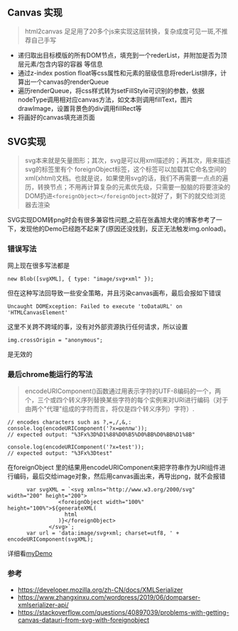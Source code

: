 ## Canvas 实现
>html2canvas 足足用了20多个js来实现这层转换，复杂成度可见一斑,不推荐自己手写

- 递归取出目标模版的所有DOM节点，填充到一个rederList，并附加是否为顶层元素/包含内容的容器 等信息
- 通过z-index postion float等css属性和元素的层级信息将rederList排序，计算出一个canvas的renderQueue
- 遍历renderQueue，将css样式转为setFillStyle可识别的参数，依据nodeType调用相对应canvas方法，如文本则调用fillText，图片drawImage，设置背景色的div调用fillRect等
- 将画好的canvas填充进页面

## SVG实现
>svg本来就是矢量图形；其次，svg是可以用xml描述的；再其次，用来描述svg的标签里有个 foreignObject标签，这个标签可以加载其它命名空间的xml(xhtml)文档。也就是说，如果使用svg的话，我们不再需要一点点的遍历，转换节点；不用再计算复杂的元素优先级，只需要一股脑的将要渲染的DOM扔进`<foreignObject></foreignObject>`就好了，剩下的就交给浏览器去渲染

SVG实现DOM转png时会有很多兼容性问题,之前在张鑫旭大佬的博客参考了一下，发现他的Demo已经跑不起来了(原因还没找到，反正无法触发img.onload)。

### 错误写法
网上现在很多写法都是

```
new Blob([svgXML], { type: "image/svg+xml" });
```
但在这种写法回导致一些安全策略，并且污染canvas画布，最后会报如下错误
```
Uncaught DOMException: Failed to execute 'toDataURL' on 'HTMLCanvasElement'
```
这里不关跨不跨域的事，没有对外部资源执行任何请求，所以设置
```
img.crossOrigin = "anonymous";
```
是无效的

### 最后chrome能运行的写法
>encodeURIComponent()函数通过用表示字符的UTF-8编码的一个，两个，三个或四个转义序列替换某些字符的每个实例来对URI进行编码（对于由两个"代理"组成的字符而言，将仅是四个转义序列）字符）.

```
// encodes characters such as ?,=,/,&,:
console.log(encodeURIComponent('?x=шеллы'));
// expected output: "%3Fx%3D%D1%88%D0%B5%D0%BB%D0%BB%D1%8B"

console.log(encodeURIComponent('?x=test'));
// expected output: "%3Fx%3Dtest"
```

在foreignObject 里的结果用encodeURIComponent来把字符串作为URI组件进行编码，最后交给image对象，然后用canvas画出来，再导出png，就不会报错

```
      var svgXML = `<svg xmlns="http://www.w3.org/2000/svg" width="200" height="200">
                <foreignObject width="100%" height="100%">${generateXML(
                  html
                )}</foreignObject>
             </svg>`;
      var url = 'data:image/svg+xml; charset=utf8, ' + encodeURIComponent(svgXML);
```
详细看[myDemo](./myDemo-只兼容chrome.html)

### 参考
- https://developer.mozilla.org/zh-CN/docs/XMLSerializer
- https://www.zhangxinxu.com/wordpress/2019/06/domparser-xmlserializer-api/
- https://stackoverflow.com/questions/40897039/problems-with-getting-canvas-datauri-from-svg-with-foreignobject